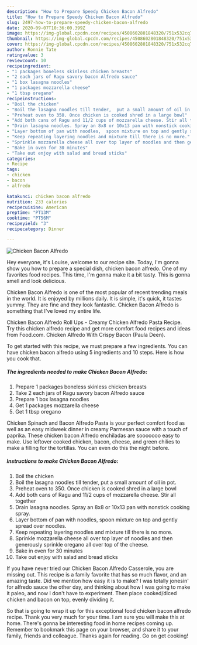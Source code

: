 ```yaml
---
description: "How to Prepare Speedy Chicken Bacon Alfredo"
title: "How to Prepare Speedy Chicken Bacon Alfredo"
slug: 2497-how-to-prepare-speedy-chicken-bacon-alfredo
date: 2020-09-07T10:36:00.399Z
image: https://img-global.cpcdn.com/recipes/4508602801848320/751x532cq70/chicken-bacon-alfredo-recipe-main-photo.jpg
thumbnail: https://img-global.cpcdn.com/recipes/4508602801848320/751x532cq70/chicken-bacon-alfredo-recipe-main-photo.jpg
cover: https://img-global.cpcdn.com/recipes/4508602801848320/751x532cq70/chicken-bacon-alfredo-recipe-main-photo.jpg
author: Ronnie Tate
ratingvalue: 3
reviewcount: 10
recipeingredient:
- "1 packages boneless skinless chicken breasts"
- "2 each jars of Ragu savory bacon Alfredo sauce"
- "1 box lasagna noodles"
- "1 packages mozzarella cheese"
- "1 tbsp oregano"
recipeinstructions:
- "Boil the chicken"
- "Boil the lasagna noodles till tender,  put a small amount of oil in pot."
- "Preheat oven to 350. Once chicken is cooked shred in a large bowl"
- "Add both cans of Ragu and 11/2 cups of mozzarella cheese. Stir all together"
- "Drain lasagna noodles. Spray an 8x8 or 10x13 pan with nonstick cooking spray."
- "Layer bottom of pan with noodles,  spoon mixture on top and gently spread over noodles."
- "Keep repeating layering noodles and mixture till there is no more."
- "Sprinkle mozzarella cheese all over top layer of noodles and then generously sprinkle oregano all over top of the cheese."
- "Bake in oven for 30 minutes"
- "Take out enjoy with salad and bread sticks"
categories:
- Recipe
tags:
- chicken
- bacon
- alfredo

katakunci: chicken bacon alfredo 
nutrition: 233 calories
recipecuisine: American
preptime: "PT13M"
cooktime: "PT56M"
recipeyield: "3"
recipecategory: Dinner

---
```



![Chicken Bacon Alfredo](https://img-global.cpcdn.com/recipes/4508602801848320/751x532cq70/chicken-bacon-alfredo-recipe-main-photo.jpg)

Hey everyone, it's Louise, welcome to our recipe site. Today, I'm gonna show you how to prepare a special dish, chicken bacon alfredo. One of my favorites food recipes. This time, I'm gonna make it a bit tasty. This is gonna smell and look delicious.

Chicken Bacon Alfredo is one of the most popular of recent trending meals in the world. It is enjoyed by millions daily. It is simple, it's quick, it tastes yummy. They are fine and they look fantastic. Chicken Bacon Alfredo is something that I've loved my entire life.

Chicken Bacon Alfredo Roll Ups - Creamy Chicken Alfredo Pasta Recipe. Try this chicken alfredo recipe and get more comfort food recipes and ideas from Food.com. Chicken Alfredo With Crispy Bacon (Paula Deen).


To get started with this recipe, we must prepare a few ingredients. You can have chicken bacon alfredo using 5 ingredients and 10 steps. Here is how you cook that.

<!--inarticleads1-->

##### The ingredients needed to make Chicken Bacon Alfredo:

1. Prepare 1 packages boneless skinless chicken breasts
1. Take 2 each jars of Ragu savory bacon Alfredo sauce
1. Prepare 1 box lasagna noodles
1. Get 1 packages mozzarella cheese
1. Get 1 tbsp oregano


Chicken Spinach and Bacon Alfredo Pasta is your perfect comfort food as well as an easy midweek dinner in creamy Parmesan sauce with a touch of paprika. These chicken bacon Alfredo enchiladas are sooooooo easy to make. Use leftover cooked chicken, bacon, cheese, and green chilies to make a filling for the tortillas. You can even do this the night before. 

<!--inarticleads2-->

##### Instructions to make Chicken Bacon Alfredo:

1. Boil the chicken
1. Boil the lasagna noodles till tender,  put a small amount of oil in pot.
1. Preheat oven to 350. Once chicken is cooked shred in a large bowl
1. Add both cans of Ragu and 11/2 cups of mozzarella cheese. Stir all together
1. Drain lasagna noodles. Spray an 8x8 or 10x13 pan with nonstick cooking spray.
1. Layer bottom of pan with noodles,  spoon mixture on top and gently spread over noodles.
1. Keep repeating layering noodles and mixture till there is no more.
1. Sprinkle mozzarella cheese all over top layer of noodles and then generously sprinkle oregano all over top of the cheese.
1. Bake in oven for 30 minutes
1. Take out enjoy with salad and bread sticks


If you have never tried our Chicken Bacon Alfredo Casserole, you are missing out. This recipe is a family favorite that has so much flavor, and an amazing taste. Did we mention how easy it is to make? I was totally jonesin&#39; for alfredo sauce the other day, and thinking about how I was going to make it paleo, and now I don&#39;t have to experiment. Then place cooked/diced chicken and bacon on top, evenly dividing it. 

So that is going to wrap it up for this exceptional food chicken bacon alfredo recipe. Thank you very much for your time. I am sure you will make this at home. There's gonna be interesting food in home recipes coming up. Remember to bookmark this page on your browser, and share it to your family, friends and colleague. Thanks again for reading. Go on get cooking!
